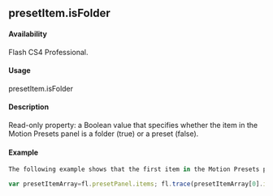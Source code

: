 ## presetItem.isFolder

#### Availability

Flash CS4 Professional.

#### Usage

presetItem.isFolder

#### Description

Read-only property: a Boolean value that specifies whether the item in the Motion Presets panel is a folder (true) or a preset (false).

#### Example

```javascript
The following example shows that the first item in the Motion Presets panel is a folder and the second is a preset:

var presetItemArray=fl.presetPanel.items; fl.trace(presetItemArray[0].isFolder); fl.trace(presetItemArray[1].isFolder);

```